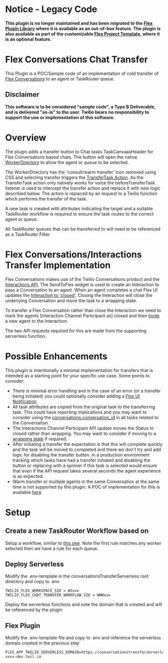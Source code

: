 # Notice - Legacy Code

**This plugin is no longer maintained and has been migrated to the [Flex Plugin Library](https://www.twilio.com/docs/flex/developer/plugins/plugin-library) where it is available as an out-of-box feature. The plugin is also available as part of the customizable [Flex Project Template](https://github.com/twilio-professional-services/flex-project-template), where it is an optional feature.**

# Flex Conversations Chat Transfer

This Plugin is a POC/Sample code of an implementation of cold transfer of [Flex Conversations](https://www.twilio.com/docs/flex/conversations) to an agent or TaskRouter queue.

## Disclaimer

**This software is to be considered "sample code", a Type B Deliverable, and is delivered "as-is" to the user. Twilio bears no responsibility to support the use or implementation of this software.**

# Overview

The plugin adds a transfer button to Chat tasks TaskCanvaasHeader for Flex Conversations based chats. The button will open the native [WorkerDirectory](https://assets.flex.twilio.com/docs/releases/flex-ui/2.0.0-beta.1/programmable-components/components/WorkerDirectory) to allow the agent or queue to be selected.

The WorkerDirectory has the 'consult/warm transfer' icon removed using CSS and selecting transfer triggers the [TransferTask Action](https://assets.flex.twilio.com/docs/releases/flex-ui/2.0.0-beta.1/ui-actions/Actions#TransferTask). As the TransferTask action only natively works for voice the beforeTransferTask listener is used to intercept the transfer action and replace it with new logic described below.
The action is replaced by an request to a Twilio function which performs the transfer of the task.

A new task is created with attributes indicating the target and a suitable TaskRouter workflow is required to ensure the task routes to the correct agent or queue.

All TaskRouter queues that can be transferred to will need to be referenced as a TaskRouter Filter.

# Flex Conversations/Interactions Transfer Implementation

Flex Conversations makes use of the Twilio Conversations product and the [Interactions API](https://www.twilio.com/docs/flex/developer/conversations/interactions-api/interactions). The SendToFlex widget is used to create an Interaction to pass a Conversation to an agent. When an agent completes a chat Flex UI updates the [Interaction to 'closed'](https://www.twilio.com/docs/flex/developer/conversations/interactions-api/channels-subresource?code-sample=code-close-an-interaction-channel-and-wrap-agent-participants-1&code-language=curl&code-sdk-version=json). Closing the Interaction will close the underlying Conversation and move the task to a wrapping state.

To transfer a Flex Conversation rather than close the Interaction we need to mark the agents [Interaction Channel Participant as] closed and then [Invite](https://www.twilio.com/docs/flex/developer/conversations/interactions-api/invites-subresource) a new agent to the Interaction.

The two API requests required for this are made from the supporting serverless function.

# Possible Enhancements

This plugin is intentionally a minimal implementation for transfers that is intended as a starting point for your specific use case. Some points to consider:

- There is minimal error handling and in the case of an error (or a transfer being initiated) you could optionally consider adding a [Flex UI Notification](https://www.twilio.com/docs/flex/developer/ui/v1/notifications)
- All task attributes are copied from the original task to the transferring task. This could have reporting implications and you may want to consider using the [conversations.conversation_id](https://www.twilio.com/docs/flex/developer/insights/enhance-integration#link-tasks-to-a-conversation) in all tasks related to the Conversation.
- The Interactions Channel Participant API update moves the Status to closed rather than wrapping. You may want to consider if moving to a [wrapping state](https://www.twilio.com/docs/flex/developer/conversations/interactions-api/interaction-channel-participants?code-sample=code-wrap-up-agent-reservation&code-language=curl&code-sdk-version=json) if required.
- After initiating a transfer the expectation is that this will complete quickly and the task will be moved to completed and there we don't try and add logic for disabling the transfer button. In a production environment tracking which tasks have had a transfer initiated and disabling the button or replacing with a spinner if this task is selected would ensure that even if the API request takes several seconds the agent experience is as expected.
- Warm transfer or multiple agents in the same Conversation at the same time is not supported by this plugin. A POC of implementation for this is available [here](https://github.com/twilio-professional-services/flex-project-template/tree/main/plugin-flex-ts-template-v2/src/feature-library/conversation-transfer)

# Setup

## Create a new TaskRouter Workflow based on

Setup a workflow, similar to [this one](example-taskrouter-workflow.json). Note the first rule matches any worker selected then we have a rule for each queue.

## Deploy Serverless

Modify the .env-template in the conversationsTransferServerless root directory and copy to .env

```
TWILIO_FLEX_WORKSPACE_SID = WSxxx
TWILIO_FLEX_CHAT_TRANSFER_WORKFLOW_SID = WWWxxx
```

Deploy the serverless functions and note the domain that is created and will be referenced by the plugin

## Flex Plugin

Modify the .env-template file and copy to .env and reference the serverless domain created in the previous step

```
FLEX_APP_TWILIO_SERVERLESS_DOMAIN=https://conversationstransferserverless-xxxx-dev.twil.io
```
